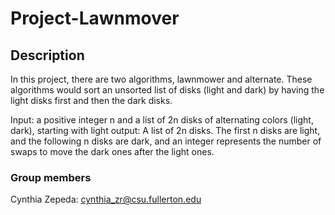 # Project-Lawnmover

## Description
In this project, there are two algorithms, lawnmower and alternate. These algorithms would sort an unsorted list of disks (light and dark) by having the light disks first and then the dark disks.

Input: a positive integer n and a list of 2n disks of alternating colors (light, dark), starting with light
output: A list of 2n disks. The first n disks are light, and the following n disks are dark, and an integer represents the number of swaps to move the dark ones after the light ones.

### Group members
Cynthia Zepeda: cynthia_zr@csu.fullerton.edu